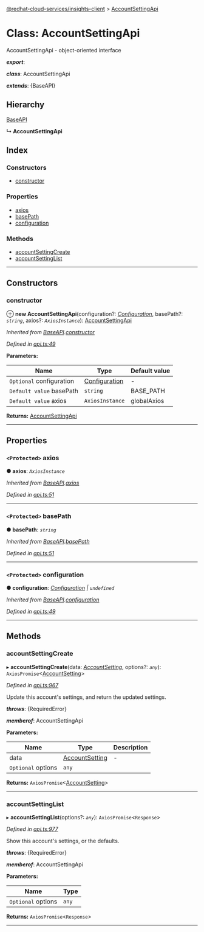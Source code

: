 [@redhat-cloud-services/insights-client](../README.md) > [AccountSettingApi](../classes/accountsettingapi.md)

# Class: AccountSettingApi

AccountSettingApi - object-oriented interface

*__export__*: 

*__class__*: AccountSettingApi

*__extends__*: {BaseAPI}

## Hierarchy

 [BaseAPI](baseapi.md)

**↳ AccountSettingApi**

## Index

### Constructors

* [constructor](accountsettingapi.md#constructor)

### Properties

* [axios](accountsettingapi.md#axios)
* [basePath](accountsettingapi.md#basepath)
* [configuration](accountsettingapi.md#configuration)

### Methods

* [accountSettingCreate](accountsettingapi.md#accountsettingcreate)
* [accountSettingList](accountsettingapi.md#accountsettinglist)

---

## Constructors

<a id="constructor"></a>

###  constructor

⊕ **new AccountSettingApi**(configuration?: *[Configuration](configuration.md)*, basePath?: *`string`*, axios?: *`AxiosInstance`*): [AccountSettingApi](accountsettingapi.md)

*Inherited from [BaseAPI](baseapi.md).[constructor](baseapi.md#constructor)*

*Defined in [api.ts:49](https://github.com/RedHatInsights/javascript-clients/blob/master/packages/insights/api.ts#L49)*

**Parameters:**

| Name | Type | Default value |
| ------ | ------ | ------ |
| `Optional` configuration | [Configuration](configuration.md) | - |
| `Default value` basePath | `string` |  BASE_PATH |
| `Default value` axios | `AxiosInstance` |  globalAxios |

**Returns:** [AccountSettingApi](accountsettingapi.md)

___

## Properties

<a id="axios"></a>

### `<Protected>` axios

**● axios**: *`AxiosInstance`*

*Inherited from [BaseAPI](baseapi.md).[axios](baseapi.md#axios)*

*Defined in [api.ts:51](https://github.com/RedHatInsights/javascript-clients/blob/master/packages/insights/api.ts#L51)*

___
<a id="basepath"></a>

### `<Protected>` basePath

**● basePath**: *`string`*

*Inherited from [BaseAPI](baseapi.md).[basePath](baseapi.md#basepath)*

*Defined in [api.ts:51](https://github.com/RedHatInsights/javascript-clients/blob/master/packages/insights/api.ts#L51)*

___
<a id="configuration"></a>

### `<Protected>` configuration

**● configuration**: *[Configuration](configuration.md) \| `undefined`*

*Inherited from [BaseAPI](baseapi.md).[configuration](baseapi.md#configuration)*

*Defined in [api.ts:49](https://github.com/RedHatInsights/javascript-clients/blob/master/packages/insights/api.ts#L49)*

___

## Methods

<a id="accountsettingcreate"></a>

###  accountSettingCreate

▸ **accountSettingCreate**(data: *[AccountSetting](../interfaces/accountsetting.md)*, options?: *`any`*): `AxiosPromise`<[AccountSetting](../interfaces/accountsetting.md)>

*Defined in [api.ts:967](https://github.com/RedHatInsights/javascript-clients/blob/master/packages/insights/api.ts#L967)*

Update this account's settings, and return the updated settings.

*__throws__*: {RequiredError}

*__memberof__*: AccountSettingApi

**Parameters:**

| Name | Type | Description |
| ------ | ------ | ------ |
| data | [AccountSetting](../interfaces/accountsetting.md) |  \- |
| `Optional` options | `any` |

**Returns:** `AxiosPromise`<[AccountSetting](../interfaces/accountsetting.md)>

___
<a id="accountsettinglist"></a>

###  accountSettingList

▸ **accountSettingList**(options?: *`any`*): `AxiosPromise`<`Response`>

*Defined in [api.ts:977](https://github.com/RedHatInsights/javascript-clients/blob/master/packages/insights/api.ts#L977)*

Show this account's settings, or the defaults.

*__throws__*: {RequiredError}

*__memberof__*: AccountSettingApi

**Parameters:**

| Name | Type |
| ------ | ------ |
| `Optional` options | `any` |

**Returns:** `AxiosPromise`<`Response`>

___

